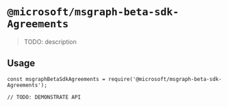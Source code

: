 # `@microsoft/msgraph-beta-sdk-Agreements`

> TODO: description

## Usage

```
const msgraphBetaSdkAgreements = require('@microsoft/msgraph-beta-sdk-Agreements');

// TODO: DEMONSTRATE API
```
